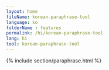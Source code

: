 ```yaml
---
layout: home
fileName: korean-paraphrase-tool
language: ko
folderName : features
permalink: /hi/korean-paraphrase-tool
lang: hi
tool: korean-paraphrase-tool
---
```

{% include section/paraphrase.html %}